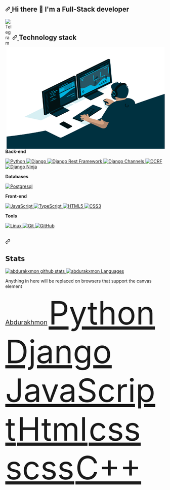 <div class="Box mt-4">
  <div class="Box-body p-4">
    <article class="markdown-body entry-content container-lg f5" itemprop="text">
	    <h2 dir="auto">
	    <a id="user-content-hi-there--im-a-full-stack-developer" class="anchor" aria-hidden="true" href="#hi-there--im-a-full-stack-developer">
	    	<svg class="octicon octicon-link" viewBox="0 0 16 16" version="1.1" width="16" height="16" aria-hidden="true">
	    		<path fill-rule="evenodd" d="M7.775 3.275a.75.75 0 001.06 1.06l1.25-1.25a2 2 0 112.83 2.83l-2.5 2.5a2 2 0 01-2.83 0 .75.75 0 00-1.06 1.06 3.5 3.5 0 004.95 0l2.5-2.5a3.5 3.5 0 00-4.95-4.95l-1.25 1.25zm-4.69 9.64a2 2 0 010-2.83l2.5-2.5a2 2 0 012.83 0 .75.75 0 001.06-1.06 3.5 3.5 0 00-4.95 0l-2.5 2.5a3.5 3.5 0 004.95 4.95l1.25-1.25a.75.75 0 00-1.06-1.06l-1.25 1.25a2 2 0 01-2.83 0z">
	    		</path>
	    	</svg>
	    </a>
	    Hi there <g-emoji class="g-emoji" alias="wave" fallback-src="https://github.githubassets.com/images/icons/emoji/unicode/1f44b.png">👋</g-emoji> I'm a Full-Stack developer</h2>
		<a href="https://t.me/abdurakhmonnn" rel="nofollow">
		  <img align="left" alt="Telegram" width="22px" src="https://camo.githubusercontent.com/5c1975da7d9ab735ceb71c57b6c7e48ff3e08ca4/68747470733a2f2f6564656e742e6769746875622e696f2f537570657254696e7949636f6e732f696d616765732f7376672f74656c656772616d2e737667" style="max-width: 100%;">
		</a>
		<br>
		<h2 dir="auto">
		<a id="user-content-technology-stack" class="anchor" aria-hidden="true" href="#technology-stack">
			<svg class="octicon octicon-link" viewBox="0 0 16 16" version="1.1" width="16" height="16" aria-hidden="true">
				<path fill-rule="evenodd" d="M7.775 3.275a.75.75 0 001.06 1.06l1.25-1.25a2 2 0 112.83 2.83l-2.5 2.5a2 2 0 01-2.83 0 .75.75 0 00-1.06 1.06 3.5 3.5 0 004.95 0l2.5-2.5a3.5 3.5 0 00-4.95-4.95l-1.25 1.25zm-4.69 9.64a2 2 0 010-2.83l2.5-2.5a2 2 0 012.83 0 .75.75 0 001.06-1.06 3.5 3.5 0 00-4.95 0l-2.5 2.5a3.5 3.5 0 004.95 4.95l1.25-1.25a.75.75 0 00-1.06-1.06l-1.25 1.25a2 2 0 01-2.83 0z">
				</path>
			</svg>
		</a>Technology stack</h2>
		<p>
			<a href="#">
				<img align="right" alt="GIF" src="https://github.com/DJWOMS/DJWOMS/raw/main/code.gif?raw=true" width="500" height="320" style="max-width: 100%;">
			</a>
		</p>
		<p dir="auto">
			<strong>Back-end</strong>
		</p>
		<p dir="auto">
			<a target="_blank" rel="noopener noreferrer" href="https://camo.githubusercontent.com/66827c53581cfee18c55618697d74a3c6167932d3c1980fba2019ef7a3e553b0/68747470733a2f2f696d672e736869656c64732e696f2f62616467652f2d507974686f6e2d626c61636b3f7374796c653d666c61742d737175617265266c6f676f3d507974686f6e">
				<img src="https://camo.githubusercontent.com/66827c53581cfee18c55618697d74a3c6167932d3c1980fba2019ef7a3e553b0/68747470733a2f2f696d672e736869656c64732e696f2f62616467652f2d507974686f6e2d626c61636b3f7374796c653d666c61742d737175617265266c6f676f3d507974686f6e" alt="Python" data-canonical-src="https://img.shields.io/badge/-Python-black?style=flat-square&amp;logo=Python" style="max-width: 100%;">
			</a>
			<a target="_blank" rel="noopener noreferrer" href="https://camo.githubusercontent.com/eb8d7eef4c7ab128ee2e8232f3d22cacf840b84e29023a33523322669db65401/68747470733a2f2f696d672e736869656c64732e696f2f62616467652f2d446a616e676f2d3061616434383f7374796c653d666c61742d737175617265266c6f676f3d446a616e676f">
				<img src="https://camo.githubusercontent.com/eb8d7eef4c7ab128ee2e8232f3d22cacf840b84e29023a33523322669db65401/68747470733a2f2f696d672e736869656c64732e696f2f62616467652f2d446a616e676f2d3061616434383f7374796c653d666c61742d737175617265266c6f676f3d446a616e676f" alt="Django" data-canonical-src="https://img.shields.io/badge/-Django-0aad48?style=flat-square&amp;logo=Django" style="max-width: 100%;">
			</a>
			<a target="_blank" rel="noopener noreferrer" href="https://camo.githubusercontent.com/31b059d55d69f69db05c3c97eebc6b83d0e3e71f94ade208379a4936cad43590/68747470733a2f2f696d672e736869656c64732e696f2f62616467652f4452462d7265643f7374796c653d666c61742d737175617265266c6f676f3d446a616e676f">
				<img src="https://camo.githubusercontent.com/31b059d55d69f69db05c3c97eebc6b83d0e3e71f94ade208379a4936cad43590/68747470733a2f2f696d672e736869656c64732e696f2f62616467652f4452462d7265643f7374796c653d666c61742d737175617265266c6f676f3d446a616e676f" alt="Django Rest Framework" data-canonical-src="https://img.shields.io/badge/DRF-red?style=flat-square&amp;logo=Django" style="max-width: 100%;">
			</a>
			<a target="_blank" rel="noopener noreferrer" href="https://camo.githubusercontent.com/76a8ca65ea45604ace6d6408510e4a16864599759b16849791538ffe9098c726/68747470733a2f2f696d672e736869656c64732e696f2f62616467652f2d446a616e676f5f4368616e6e656c732d3436613266313f7374796c653d666c61742d737175617265266c6f676f3d446a616e676f">
				<img src="https://camo.githubusercontent.com/76a8ca65ea45604ace6d6408510e4a16864599759b16849791538ffe9098c726/68747470733a2f2f696d672e736869656c64732e696f2f62616467652f2d446a616e676f5f4368616e6e656c732d3436613266313f7374796c653d666c61742d737175617265266c6f676f3d446a616e676f" alt="Django Channels" data-canonical-src="https://img.shields.io/badge/-Django_Channels-46a2f1?style=flat-square&amp;logo=Django" style="max-width: 100%;">
			</a>
			<a target="_blank" rel="noopener noreferrer" href="https://camo.githubusercontent.com/b32f5e8ad358c464ca8cdf525c3cb40837008380391c48c2b330f6bfc460ccf2/68747470733a2f2f696d672e736869656c64732e696f2f62616467652f2d444352462d3436613266313f7374796c653d666c61742d737175617265266c6f676f3d446a616e676f">
				<img src="https://camo.githubusercontent.com/b32f5e8ad358c464ca8cdf525c3cb40837008380391c48c2b330f6bfc460ccf2/68747470733a2f2f696d672e736869656c64732e696f2f62616467652f2d444352462d3436613266313f7374796c653d666c61742d737175617265266c6f676f3d446a616e676f" alt="DCRF" data-canonical-src="https://img.shields.io/badge/-DCRF-46a2f1?style=flat-square&amp;logo=Django" style="max-width: 100%;">
			</a>
			<a target="_blank" rel="noopener noreferrer" href="https://camo.githubusercontent.com/87c4ee7435b0265f066eb836cb65f86221c4ca13b80bc73004a0d968981cc0d1/68747470733a2f2f696d672e736869656c64732e696f2f62616467652f2d446a616e676f5f4e696e6a612d2532333442333243333f7374796c653d666c61742d737175617265266c6f676f3d446a616e676f">
				<img src="https://camo.githubusercontent.com/87c4ee7435b0265f066eb836cb65f86221c4ca13b80bc73004a0d968981cc0d1/68747470733a2f2f696d672e736869656c64732e696f2f62616467652f2d446a616e676f5f4e696e6a612d2532333442333243333f7374796c653d666c61742d737175617265266c6f676f3d446a616e676f" alt="Django Ninja" data-canonical-src="https://img.shields.io/badge/-Django_Ninja-%234B32C3?style=flat-square&amp;logo=Django" style="max-width: 100%;">
			</a>
		</p>
		<p dir="auto">
			<strong>Databases</strong>
		</p>
		<p dir="auto">
			<a target="_blank" rel="noopener noreferrer" href="https://camo.githubusercontent.com/1721875facfd6e2c719648650f53fe7eb33ec008e9032d129a9b0bb69f5e8136/68747470733a2f2f696d672e736869656c64732e696f2f62616467652f2d506f737467726573716c2d2532333263336535303f7374796c653d666c61742d737175617265266c6f676f3d506f737467726573716c">
				<img src="https://camo.githubusercontent.com/1721875facfd6e2c719648650f53fe7eb33ec008e9032d129a9b0bb69f5e8136/68747470733a2f2f696d672e736869656c64732e696f2f62616467652f2d506f737467726573716c2d2532333263336535303f7374796c653d666c61742d737175617265266c6f676f3d506f737467726573716c" alt="Postgresql" data-canonical-src="https://img.shields.io/badge/-Postgresql-%232c3e50?style=flat-square&amp;logo=Postgresql" style="max-width: 100%;">
			</a>
		</p>
		<p dir="auto">
			<strong>Front-end</strong>
		</p>
		<p dir="auto">
			<a target="_blank" rel="noopener noreferrer" href="https://camo.githubusercontent.com/a1309b252e82434062012a8073fa9fc1416a96289b7ca11555577b9fbe1cf03e/68747470733a2f2f696d672e736869656c64732e696f2f62616467652f2d4a6176615363726970742d2532334637444631433f7374796c653d666c61742d737175617265266c6f676f3d6a617661736372697074266c6f676f436f6c6f723d303030303030266c6162656c436f6c6f723d25323346374446314326636f6c6f723d253233464643453541">
				<img src="https://camo.githubusercontent.com/a1309b252e82434062012a8073fa9fc1416a96289b7ca11555577b9fbe1cf03e/68747470733a2f2f696d672e736869656c64732e696f2f62616467652f2d4a6176615363726970742d2532334637444631433f7374796c653d666c61742d737175617265266c6f676f3d6a617661736372697074266c6f676f436f6c6f723d303030303030266c6162656c436f6c6f723d25323346374446314326636f6c6f723d253233464643453541" alt="JavaScript" data-canonical-src="https://img.shields.io/badge/-JavaScript-%23F7DF1C?style=flat-square&amp;logo=javascript&amp;logoColor=000000&amp;labelColor=%23F7DF1C&amp;color=%23FFCE5A" style="max-width: 100%;">
			</a>
			<a target="_blank" rel="noopener noreferrer" href="https://camo.githubusercontent.com/d60afb008bc0bcde7ea8720637928cb02c0f9a6d795dad7382f688a17e7515de/68747470733a2f2f696d672e736869656c64732e696f2f62616467652f2d547970655363726970742d3030374143433f7374796c653d666c61742d737175617265266c6f676f3d74797065736372697074266c6f676f436f6c6f723d7768697465">
				<img src="https://camo.githubusercontent.com/d60afb008bc0bcde7ea8720637928cb02c0f9a6d795dad7382f688a17e7515de/68747470733a2f2f696d672e736869656c64732e696f2f62616467652f2d547970655363726970742d3030374143433f7374796c653d666c61742d737175617265266c6f676f3d74797065736372697074266c6f676f436f6c6f723d7768697465" alt="TypeScript" data-canonical-src="https://img.shields.io/badge/-TypeScript-007ACC?style=flat-square&amp;logo=typescript&amp;logoColor=white" style="max-width: 100%;">
			</a>
			<a target="_blank" rel="noopener noreferrer" href="https://camo.githubusercontent.com/9a7c8c4ee62739436a191706be9f786a813dc377ce778522da198cb94874dc22/68747470733a2f2f696d672e736869656c64732e696f2f62616467652f2d48544d4c352d2532334534344432373f7374796c653d666c61742d737175617265266c6f676f3d68746d6c35266c6f676f436f6c6f723d666666666666">
				<img src="https://camo.githubusercontent.com/9a7c8c4ee62739436a191706be9f786a813dc377ce778522da198cb94874dc22/68747470733a2f2f696d672e736869656c64732e696f2f62616467652f2d48544d4c352d2532334534344432373f7374796c653d666c61742d737175617265266c6f676f3d68746d6c35266c6f676f436f6c6f723d666666666666" alt="HTML5" data-canonical-src="https://img.shields.io/badge/-HTML5-%23E44D27?style=flat-square&amp;logo=html5&amp;logoColor=ffffff" style="max-width: 100%;">
			</a>
			<a target="_blank" rel="noopener noreferrer" href="https://camo.githubusercontent.com/19d98ab99fe0a1a5c00ef27920be3ada8548f2476877db0598960ac2a5f8788d/68747470733a2f2f696d672e736869656c64732e696f2f62616467652f2d435353332d2532333135373242363f7374796c653d666c61742d737175617265266c6f676f3d63737333">
				<img src="https://camo.githubusercontent.com/19d98ab99fe0a1a5c00ef27920be3ada8548f2476877db0598960ac2a5f8788d/68747470733a2f2f696d672e736869656c64732e696f2f62616467652f2d435353332d2532333135373242363f7374796c653d666c61742d737175617265266c6f676f3d63737333" alt="CSS3" data-canonical-src="https://img.shields.io/badge/-CSS3-%231572B6?style=flat-square&amp;logo=css3" style="max-width: 100%;">
			</a>
		</p>
		<p dir="auto">
			<strong>Tools</strong>
		</p>
		<p dir="auto">
			<a target="_blank" rel="noopener noreferrer" href="https://camo.githubusercontent.com/566080f1f10a299450280c8b9430bf6c24ce39b71098ccee2ffed461c1b151d3/68747470733a2f2f696d672e736869656c64732e696f2f62616467652f4c696e75782d626c61636b3f7374796c653d666c61742d737175617265266c6f676f3d6c696e7578">
				<img src="https://camo.githubusercontent.com/566080f1f10a299450280c8b9430bf6c24ce39b71098ccee2ffed461c1b151d3/68747470733a2f2f696d672e736869656c64732e696f2f62616467652f4c696e75782d626c61636b3f7374796c653d666c61742d737175617265266c6f676f3d6c696e7578" alt="Linux" data-canonical-src="https://img.shields.io/badge/Linux-black?style=flat-square&amp;logo=linux" style="max-width: 100%;">
			</a>
			<a target="_blank" rel="noopener noreferrer" href="https://camo.githubusercontent.com/edd3031a0956c904634f9a394267a6ba61e9a0bb95c9512a1fbc0725b4014d03/68747470733a2f2f696d672e736869656c64732e696f2f62616467652f2d4769742d626c61636b3f7374796c653d666c61742d737175617265266c6f676f3d676974">
				<img src="https://camo.githubusercontent.com/edd3031a0956c904634f9a394267a6ba61e9a0bb95c9512a1fbc0725b4014d03/68747470733a2f2f696d672e736869656c64732e696f2f62616467652f2d4769742d626c61636b3f7374796c653d666c61742d737175617265266c6f676f3d676974" alt="Git" data-canonical-src="https://img.shields.io/badge/-Git-black?style=flat-square&amp;logo=git" style="max-width: 100%;">
			</a>
			<a target="_blank" rel="noopener noreferrer" href="https://camo.githubusercontent.com/85dc47a56a4e73ae7b6e64b3b4416785497e74219ae179ae8faaaca10d5a78d9/68747470733a2f2f696d672e736869656c64732e696f2f62616467652f2d4769744875622d3138313731373f7374796c653d666c61742d737175617265266c6f676f3d676974687562">
				<img src="https://camo.githubusercontent.com/85dc47a56a4e73ae7b6e64b3b4416785497e74219ae179ae8faaaca10d5a78d9/68747470733a2f2f696d672e736869656c64732e696f2f62616467652f2d4769744875622d3138313731373f7374796c653d666c61742d737175617265266c6f676f3d676974687562" alt="GitHub" data-canonical-src="https://img.shields.io/badge/-GitHub-181717?style=flat-square&amp;logo=github" style="max-width: 100%;">
			</a>
		</p>
		<h2 dir="auto">
		<a id="user-content-𝗦𝘁𝗮𝘁𝘀" class="anchor" aria-hidden="true" href="#𝗦𝘁𝗮𝘁𝘀">
			<svg class="octicon octicon-link" viewBox="0 0 16 16" version="1.1" width="16" height="16" aria-hidden="true">
				<path fill-rule="evenodd" d="M7.775 3.275a.75.75 0 001.06 1.06l1.25-1.25a2 2 0 112.83 2.83l-2.5 2.5a2 2 0 01-2.83 0 .75.75 0 00-1.06 1.06 3.5 3.5 0 004.95 0l2.5-2.5a3.5 3.5 0 00-4.95-4.95l-1.25 1.25zm-4.69 9.64a2 2 0 010-2.83l2.5-2.5a2 2 0 012.83 0 .75.75 0 001.06-1.06 3.5 3.5 0 00-4.95 0l-2.5 2.5a3.5 3.5 0 004.95 4.95l1.25-1.25a.75.75 0 00-1.06-1.06l-1.25 1.25a2 2 0 01-2.83 0z">
				</path>
			</svg>
		</a>
		<h2>𝗦𝘁𝗮𝘁𝘀</h2>
		<p dir="auto">
			<a target="_blank" rel="noopener noreferrer" href="https://github-readme-stats.vercel.app/api?username=abdurakxmon&&show_icons=true&title_color=ffffff&icon_color=bb2acf&text_color=daf7dc&bg_color=151515">
				<img src="https://github-readme-stats.vercel.app/api?username=abdurakxmon&&show_icons=true&title_color=ffffff&icon_color=bb2acf&text_color=daf7dc&bg_color=151515" alt="abdurakxmon github stats" data-canonical-src="https://github-readme-stats.vercel.app/api?username=abdurakxmon&amp;show_icons=true&amp;theme=dracula&amp;include_all_commits=true&amp;count_private=true" style="max-width: 100%;">
			</a>
			<a target="_blank" rel="noopener noreferrer" href="https://github-readme-stats.vercel.app/api/top-langs/?username=abdurakxmon&layout=compact&&show_icons=true&title_color=ffffff&icon_color=bb2acf&text_color=daf7dc&bg_color=151515">
				<img src="https://github-readme-stats.vercel.app/api/top-langs/?username=abdurakxmon&layout=compact&&show_icons=true&title_color=ffffff&icon_color=bb2acf&text_color=daf7dc&bg_color=151515" alt="abdurakxmon Languages" data-canonical-src="https://github-readme-stats.vercel.app/api/top-langs/?username=abdurakxmon&amp;layout=compact&amp;count_private=true&amp;theme=gruvbox" style="max-width: 100%;">
			</a>
		</p>
	</article>
  </div>
</div>
	<div id="myCanvasContainer">
  <canvas width="1024" height="800" id="myCanvas">
    <p>Anything in here will be replaced on browsers that support the canvas element</p>
  </canvas>
</div>
<div id="tags" style="font-size: 100%">
  <a href="#" style="font-size: 20px">Abdurakhmon</a>
  <a href="#" style="font-size: 13.23ex">Python</a>
  <a href="#" style="font-size: 13.23ex">Django</a>
  <a href="#" style="font-size: 13.23ex">JavaScript</a>
  <a href="#" style="font-size: 13.23ex">Html</a>
  <a href="#" style="font-size: 13.23ex">css</a>
  <a href="#" style="font-size: 13.23ex">scss</a>
  <a href="#" style="font-size: 13.23ex">C++</a>
</div>

<script src="https://cdnjs.cloudflare.com/ajax/libs/jquery/2.1.3/jquery.min.js" type="text/javascript"></script>
<script src="https://www.goat1000.com/jquery.tagcanvas.min.js" type="text/javascript"></script>
<script type="text/javascript">
	$(document).ready(function() {
  if(!$('#myCanvas').tagcanvas({
    //textColour: '#ff0000',
    outlineColour: '#ff00ff',
    reverse: true,
    depth: 0.5,
    maxSpeed: 0.1,
    textFont: null,
    textColour: null,
    weightMode:'both',
    weight: true,
    weightGradient: {
     0:    '#f00', // red
     //0.33: '#ff0', // yellow
     //0.66: '#0f0', // green
     1:    '#00f'  // blue
    }
  },'tags')) {
    // something went wrong, hide the canvas container
    $('#myCanvasContainer').hide();
  }
});
</script>
